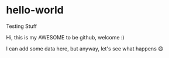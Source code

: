 # hello-world

Testing Stuff

Hi, this is my AWESOME to be github, welcome :)

I can add some data here, but anyway, let's see what happens :smile:
